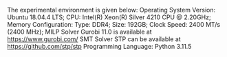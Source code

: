 The experimental environment is given below:
Operating System Version: Ubuntu 18.04.4 LTS;
CPU: Intel(R) Xeon(R) Silver 4210 CPU @ 2.20GHz;
Memory Configuration: Type: DDR4; Size: 192GB;
Clock Speed: 2400 MT/s (2400 MHz);
MILP Solver Gurobi 11.0 is available at https://www.gurobi.com/
SMT Solver STP can be available at https://github.com/stp/stp
Programming Language: Python 3.11.5
